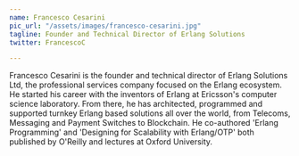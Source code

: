 ```yaml
---
name: Francesco Cesarini
pic_url: "/assets/images/francesco-cesarini.jpg"
tagline: Founder and Technical Director of Erlang Solutions
twitter: FrancescoC

---
```

Francesco Cesarini is the founder and technical director of Erlang Solutions Ltd, the professional services company focused on the Erlang ecosystem. He started his career with the inventors of Erlang at Ericsson's computer science laboratory. From there, he has architected, programmed and supported turnkey Erlang based solutions all over the world, from Telecoms, Messaging and Payment Switches to Blockchain. He co-authored 'Erlang Programming' and 'Designing for Scalability with Erlang/OTP' both published by O'Reilly and lectures at Oxford University.